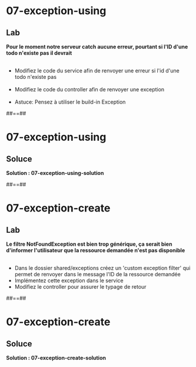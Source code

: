 <!-- .slide: class="exercice" -->

# 07-exception-using

## Lab

**Pour le moment notre serveur catch aucune erreur, pourtant si l'ID d'une todo n'existe pas il devrait** <br><br>

-   Modifiez le code du service afin de renvoyer une erreur si l'id d'une todo n'existe pas <br><br>
-   Modifiez le code du controller afin de renvoyer une exception <br><br>
-   Astuce: Pensez à utiliser le build-in Exception

##==##

<!-- .slide: class="exercice" -->

# 07-exception-using

## Soluce

**Solution : 07-exception-using-solution**

<!-- .element: class="full-center" -->

##==##

<!-- .slide: class="exercice" -->

# 07-exception-create

## Lab

**Le filtre NotFoundException est bien trop générique, ça serait bien d'informer l'utilisateur que la ressource demandée n'est pas disponible** <br><br>

-   Dans le dossier shared/exceptions créez un 'custom exception filter' qui permet de renvoyer dans le message l'ID de la ressource demandée
-   Implémentez cette exception dans le service
-   Modifiez le controller pour assurer le typage de retour

##==##

<!--.slide: class="exercice" -->

# 07-exception-create

## Soluce

**Solution : 07-exception-create-solution**

<!-- .element: class="full-center" -->
